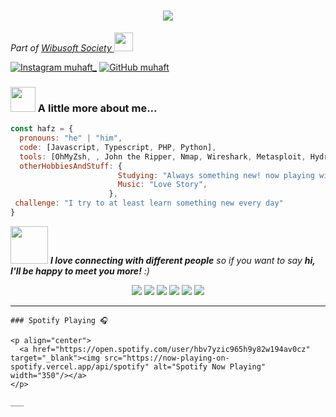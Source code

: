 
<h1 align="center">
 <a href="https://git.io/typing-svg">
    <img src="https://readme-typing-svg.herokuapp.com?color=%2340A597&size=30&width=800&lines=I'm+Student;I'm+Software+Engineer;I'm+Backend+Developer;I'm+Fullstack+Developer;I'm+Frontend+Developer">
  </a>
</h1>


<p><em>Part of <a href="https://wibusoft.com">Wibusoft Society  </a><img src="https://media.giphy.com/media/WUlplcMpOCEmTGBtBW/giphy.gif" width="30">
</em></p>

[![Instagram muhaft_](https://img.shields.io/badge/Instagram-%23E4405F.svg?&style=flat-square&logo=instagram&logoColor=white)](https://www.instagram.com/muhaft_)
[![GitHub muhaft](https://img.shields.io/github/followers/muhaft?label=follow&style=social)](https://github.com/muhaft)


### <img src="https://media3.giphy.com/media/jUZmz3kAiAuLC/200.webp?cid=ecf05e472ppgejelz9vrs67x38inpt96dl2x6i0z51br0jfh&rid=200.webp" width="40"> A little more about me...  

```javascript
const hafz = {
  pronouns: "he" | "him",
  code: [Javascript, Typescript, PHP, Python],
  tools: [OhMyZsh, , John the Ripper, Nmap, Wireshark, Metasploit, Hydra, Sqimap],
  otherHobbiesAndStuff: {       
                        Studying: "Always something new! now playing with NextJS",
                        Music: "Love Story",
                      },
 challenge: "I try to at least learn something new every day"
}
```

<img src="https://media0.giphy.com/media/Wj7lNjMNDxSmc/200.webp?cid=ecf05e47gol7hyzftrdpoaar8lchrj2uzbzs0qoz3xgzv14o&rid=200.webp" width="60"> <em><b>I love connecting with different people</b> so if you want to say <b>hi, I'll be happy to meet you more!</b> :)</em>


<p align="center">
  <img src="https://img.shields.io/badge/-JavaScript-black?style=flat-square&logo=javascript" />
  <img src="https://img.shields.io/badge/-Typescript-black?style=flat-square&logo=typescript&logoColor=e34f26" />
  <img src="https://img.shields.io/badge/-PHP-black?style=flat-square&logo=php&logoColor=1572b6" />
  <img src="https://img.shields.io/badge/-Python-black?style=flat-square&logo=python" />
  <img src="https://img.shields.io/badge/-Linux-black?style=flat-square&logo=linux" />
  <img src="https://img.shields.io/badge/-Debian-black?style=flat-square&logo=debian" /> <br>
</p>

___
```
### Spotify Playing 🎧

<p align="center">
  <a href="https://open.spotify.com/user/hbv7yzic965h9y82w194av0cz" target="_blank"><img src="https://now-playing-on-spotify.vercel.app/api/spotify" alt="Spotify Now Playing" width="350"/></a>
</p>

___

